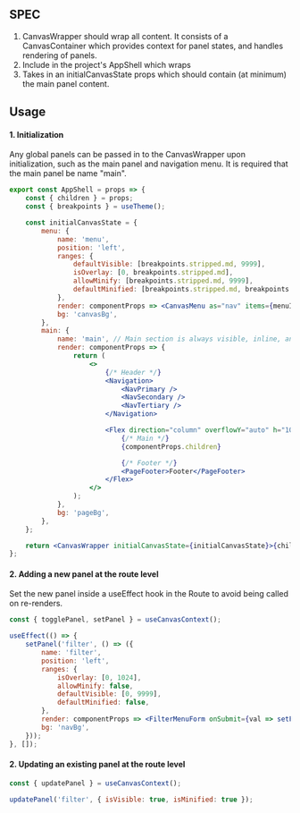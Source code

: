 ## SPEC

1. CanvasWrapper should wrap all content. It consists of a CanvasContainer which provides context for panel states, and handles rendering of panels.
2. Include in the project's AppShell which wraps <Routes />
3. Takes in an initialCanvasState props which should contain (at minimum) the main panel content.

## Usage

#### 1. Initialization

Any global panels can be passed in to the CanvasWrapper upon initialization, such as the main panel and navigation menu.
It is required that the main panel be name "main".

```jsx
export const AppShell = props => {
    const { children } = props;
    const { breakpoints } = useTheme();

    const initialCanvasState = {
        menu: {
            name: 'menu',
            position: 'left',
            ranges: {
                defaultVisible: [breakpoints.stripped.md, 9999],
                isOverlay: [0, breakpoints.stripped.md],
                allowMinify: [breakpoints.stripped.md, 9999],
                defaultMinified: [breakpoints.stripped.md, breakpoints.stripped.lg],
            },
            render: componentProps => <CanvasMenu as="nav" items={menuItems} {...componentProps} />,
            bg: 'canvasBg',
        },
        main: {
            name: 'main', // Main section is always visible, inline, and non-minifiable
            render: componentProps => {
                return (
                    <>
                        {/* Header */}
                        <Navigation>
                            <NavPrimary />
                            <NavSecondary />
                            <NavTertiary />
                        </Navigation>

                        <Flex direction="column" overflowY="auto" h="100%">
                            {/* Main */}
                            {componentProps.children}

                            {/* Footer */}
                            <PageFooter>Footer</PageFooter>
                        </Flex>
                    </>
                );
            },
            bg: 'pageBg',
        },
    };

    return <CanvasWrapper initialCanvasState={initialCanvasState}>{children}</CanvasWrapper>;
};
```

#### 2. Adding a new panel at the route level

Set the new panel inside a useEffect hook in the Route to avoid being called on re-renders.

```jsx
const { togglePanel, setPanel } = useCanvasContext();

useEffect(() => {
    setPanel('filter', () => ({
        name: 'filter',
        position: 'left',
        ranges: {
            isOverlay: [0, 1024],
            allowMinify: false,
            defaultVisible: [0, 9999],
            defaultMinified: false,
        },
        render: componentProps => <FilterMenuForm onSubmit={val => setFormValue(val)} />,
        bg: 'navBg',
    }));
}, []);
```

#### 2. Updating an existing panel at the route level

```jsx
const { updatePanel } = useCanvasContext();

updatePanel('filter', { isVisible: true, isMinified: true });
```
